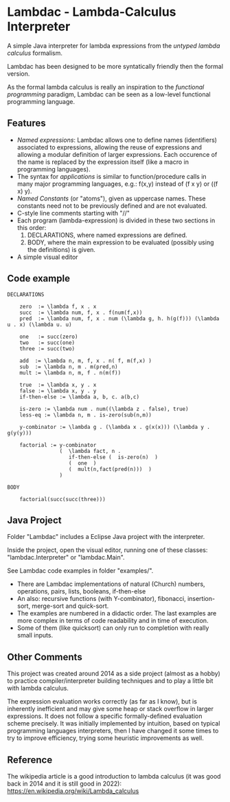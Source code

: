 
# Lambdac - Lambda-Calculus Interpreter

A simple Java interpreter for lambda expressions from the *untyped lambda calculus* formalism. 

Lambdac has been designed to be more syntatically friendly then the formal version.

As the formal lambda calculus is really an inspiration to the _functional programming_ paradigm, Lambdac can be seen 
as a low-level functional programming language.

## Features
- *Named expressions*: Lambdac allows one to define names (identifiers) associated to expressions, allowing the reuse of expressions
and allowing a modular definition of larger expressions. Each occurence of the name is replaced by the expression itself (like a macro 
in programming languages).
- The syntax for _applications_ is similar to function/procedure calls in many major programming languages, e.g.: f(x,y) instead of (f x y) or ((f x) y).
- *Named Constants* (or "atoms"), given as uppercase names. These constants need not to be previously defined and are not evaluated.
- C-style line comments starting with "//"
- Each program (lambda-expression) is divided in these two sections in this order: 
   1. DECLARATIONS, where named expressions are defined.
   2. BODY, where the main expression to be evaluated (possibly using the definitions) is given.
- A simple visual editor


## Code example

```
DECLARATIONS

	zero  := \lambda f, x . x 
	succ  := \lambda num, f, x . f(num(f,x))
	pred  := \lambda num, f, x . num (\lambda g, h. h(g(f))) (\lambda u . x) (\lambda u. u) 
	
	one   := succ(zero)
	two   := succ(one)
	three := succ(two)
	
	add  := \lambda n, m, f, x . n( f, m(f,x) )
	sub  := \lambda n, m . m(pred,n)
	mult := \lambda n, m, f . n(m(f))

	true  := \lambda x, y . x
	false := \lambda x, y . y
	if-then-else := \lambda a, b, c. a(b,c)
	
	is-zero := \lambda num . num((\lambda z . false), true)
	less-eq := \lambda n, m . is-zero(sub(n,m))

	y-combinator := \lambda g . (\lambda x . g(x(x))) (\lambda y . g(y(y)))

	factorial := y-combinator
			     (  \lambda fact, n . 
				    if-then-else (  is-zero(n)  ) 
                    (  one  )
                    (  mult(n,fact(pred(n)))  )
			     )

BODY

	factorial(succ(succ(three)))

```

## Java Project

Folder "Lambdac" includes a Eclipse Java project with the interpreter. 

Inside the project, open the visual editor, running one of these classes: "lambdac.Interpreter" or "lambdac.Main".

See Lambdac code examples in folder "examples/".
- There are Lambdac implementations of natural (Church) numbers, operations, pairs, lists, booleans, 
if-then-else
- An also: recursive functions (with Y-combinator), fibonacci, insertion-sort, merge-sort and quick-sort.
- The examples are numbered in a didactic order. The last examples are more complex in terms of code readability and in time of execution. 
- Some of them (like quicksort) can only run to completion with really small inputs.


## Other Comments

This project was created around 2014 as a side project (almost as a hobby) to practice compiler/interpreter building techniques 
and to play a little bit with lambda calculus.

The expression evaluation works correctly (as far as I know), but is inherently inefficient and may give some heap or stack overflow in larger expressions. 
It does not follow a specific formally-defined evaluation scheme precisely. It was initially implemented by intuition, based on typical programming languages
interpreters, then I have changed it some times to try to improve efficiency, trying some heuristic improvements as well.


## Reference

The wikipedia article is a good introduction to lambda calculus (it was good back in 2014 and it is still good in 2022):
https://en.wikipedia.org/wiki/Lambda_calculus
